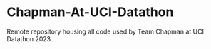 # Chapman-At-UCI-Datathon
Remote repository housing all code used by Team Chapman at UCI Datathon 2023.